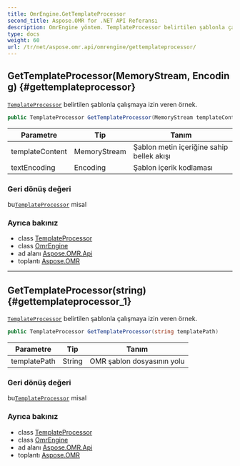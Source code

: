 ```yaml
---
title: OmrEngine.GetTemplateProcessor
second_title: Aspose.OMR for .NET API Referansı
description: OmrEngine yöntem. TemplateProcessor belirtilen şablonla çalışmaya izin veren örnek.
type: docs
weight: 60
url: /tr/net/aspose.omr.api/omrengine/gettemplateprocessor/
---
```

## GetTemplateProcessor(MemoryStream, Encoding) {#gettemplateprocessor}

[`TemplateProcessor`](../../templateprocessor/) belirtilen şablonla çalışmaya izin veren örnek.

```csharp
public TemplateProcessor GetTemplateProcessor(MemoryStream templateContent, Encoding textEncoding)
```

| Parametre | Tip | Tanım |
| --- | --- | --- |
| templateContent | MemoryStream | Şablon metin içeriğine sahip bellek akışı |
| textEncoding | Encoding | Şablon içerik kodlaması |

### Geri dönüş değeri

bu[`TemplateProcessor`](../../templateprocessor/) misal

### Ayrıca bakınız

* class [TemplateProcessor](../../templateprocessor/)
* class [OmrEngine](../)
* ad alanı [Aspose.OMR.Api](../../omrengine/)
* toplantı [Aspose.OMR](../../../)

---

## GetTemplateProcessor(string) {#gettemplateprocessor_1}

[`TemplateProcessor`](../../templateprocessor/) belirtilen şablonla çalışmaya izin veren örnek.

```csharp
public TemplateProcessor GetTemplateProcessor(string templatePath)
```

| Parametre | Tip | Tanım |
| --- | --- | --- |
| templatePath | String | OMR şablon dosyasının yolu |

### Geri dönüş değeri

bu[`TemplateProcessor`](../../templateprocessor/) misal

### Ayrıca bakınız

* class [TemplateProcessor](../../templateprocessor/)
* class [OmrEngine](../)
* ad alanı [Aspose.OMR.Api](../../omrengine/)
* toplantı [Aspose.OMR](../../../)



